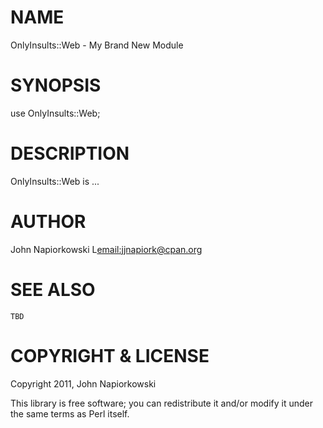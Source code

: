 # NAME

OnlyInsults::Web - My Brand New Module

# SYNOPSIS

  use OnlyInsults::Web;

# DESCRIPTION

OnlyInsults::Web is ...

# AUTHOR

John Napiorkowski L<email:jjnapiork@cpan.org>

# SEE ALSO

    TBD

# COPYRIGHT & LICENSE

Copyright 2011, John Napiorkowski

This library is free software; you can redistribute it and/or modify
it under the same terms as Perl itself.